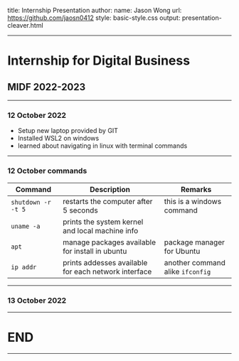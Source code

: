 title: Internship Presentation
author:
  name: Jason Wong
  url: https://github.com/jaosn0412
style: basic-style.css
output: presentation-cleaver.html

---

# Internship for Digital Business

## MIDF 2022-2023

---

### 12 October 2022

- Setup new laptop provided by GIT
- Installed WSL2 on windows
- learned about navigating in linux with terminal commands

---

### 12 October commands

| Command | Description | Remarks |
|---|---|---|
|`shutdown -r -t 5`| restarts the computer after 5 seconds | this is a windows command |
|`uname -a`| prints the system kernel and local machine info |  |
| `apt` | manage packages available for install in ubuntu | package manager for Ubuntu |
| `ip addr` | prints addesses available for each network interface | another command alike `ifconfig` |

---

### 13 October 2022

---

# END

---
